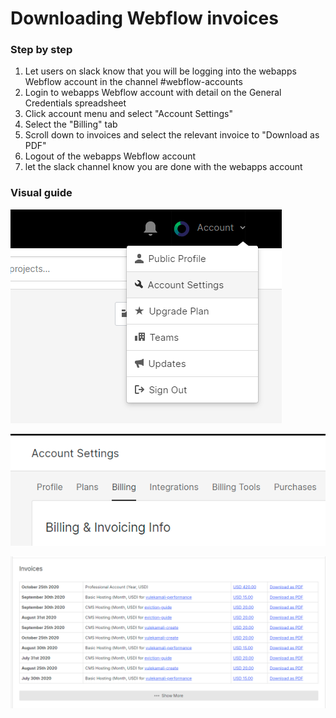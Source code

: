 # Downloading Webflow invoices

### Step by step

1. Let users on slack know that you will be logging into the webapps Webflow account in the channel \#webflow-accounts
2. Login to webapps Webflow account with detail on the General Credentials spreadsheet
3. Click account menu and select "Account Settings"
4. Select the "Billing" tab
5. Scroll down to invoices and select the relevant invoice to "Download as PDF"
6. Logout of the webapps Webflow account
7. let the slack channel know you are done with the webapps account

### Visual guide

![Select account settings](../../.gitbook/assets/image%20%2833%29.png)

![Billing tab](../../.gitbook/assets/image%20%2829%29.png)

![Invoices section](../../.gitbook/assets/image%20%2831%29.png)

